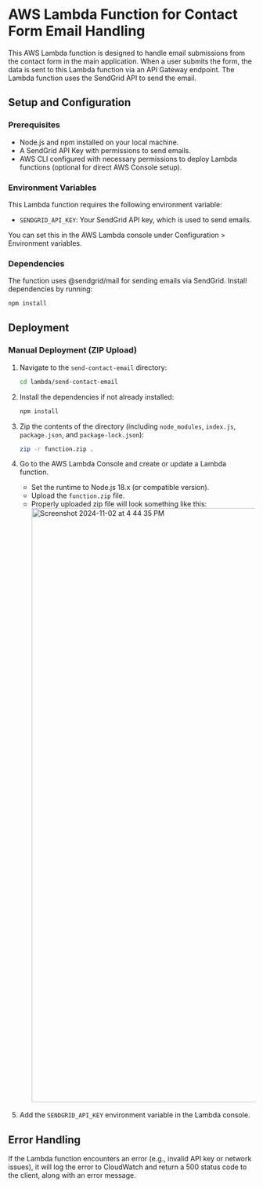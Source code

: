 # AWS Lambda Function for Contact Form Email Handling
This AWS Lambda function is designed to handle email submissions from the contact form in the main application. When a user submits the form, the data is sent to this Lambda function via an API Gateway endpoint. The Lambda function uses the SendGrid API to send the email.

## Setup and Configuration
### Prerequisites
- Node.js and npm installed on your local machine.
- A SendGrid API Key with permissions to send emails.
- AWS CLI configured with necessary permissions to deploy Lambda functions (optional for direct AWS Console setup).

### Environment Variables
This Lambda function requires the following environment variable:

- `SENDGRID_API_KEY`: Your SendGrid API key, which is used to send emails.

You can set this in the AWS Lambda console under Configuration > Environment variables.

### Dependencies
The function uses @sendgrid/mail for sending emails via SendGrid. Install dependencies by running:

```bash
npm install
```

## Deployment
### Manual Deployment (ZIP Upload)
1. Navigate to the `send-contact-email` directory:
      
    ```bash
    cd lambda/send-contact-email
    ```
2. Install the dependencies if not already installed:
    
    ```bash
    npm install
    ```
3. Zip the contents of the directory (including `node_modules`, `index.js`, `package.json`, and `package-lock.json`):

    ```bash
    zip -r function.zip .
    ```
4. Go to the AWS Lambda Console and create or update a Lambda function.
   - Set the runtime to Node.js 18.x (or compatible version).
   - Upload the `function.zip` file.
   - Properly uploaded zip file will look something like this:
     <img width="1211" alt="Screenshot 2024-11-02 at 4 44 35 PM" src="https://github.com/user-attachments/assets/1153205e-af58-4e1d-b69d-4c67a723b727">
5. Add the `SENDGRID_API_KEY` environment variable in the Lambda console.

## Error Handling
If the Lambda function encounters an error (e.g., invalid API key or network issues), it will log the error to CloudWatch and return a 500 status code to the client, along with an error message.
